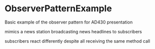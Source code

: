 # ObserverPatternExample

Basic example of the observer pattern for AD430 presentation

mimics a news station broadcasting news headlines to subscribers

subscribers react differently despite all receiving the same method call
